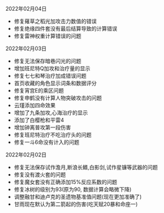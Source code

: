 2022年02月04日
- 修复薙草之稻光加攻击力数值的错误
- 修复绝缘四件套没有最后结算导致的计算错误
- 修复雷神权重计算错误的问题

2022年02月03日 
- 修复无法保存暗巷闪光的问题
- 增加班尼特Q加攻和治疗量的显示
- 修复七七和琴治疗加成错误问题
- 首页收藏的角色显示词条和数据评分
- 修复宵宫E的乘区问题
- 修复申鹤没有计算人物突破攻击的问题
- 云瑾添加四命效果
- 增加了九条加攻,心海治疗的显示
- 添加了白樱枪和平雷4
- 增加钟离普攻第一段伤害
- 修复班尼特治疗不吃治疗头的问题
- 修复一斗6命没有计入的问题

2022年02月02日
- 修复无法保存试作澹月,断浪长鳍,白影剑,试作星镰等武器的问题
- 修复没有渡火套的问题
- 修复魔女套没有正确添加15%反应系数的问题
- 修复冰树的级别为93(原为90, 数据计算会略微下降)
- 调整融甘和迪卢克的圣遗物基准值问题(现在更加准确了)
- 甘雨现在默认为第二箭起的伤害(吃天赋20暴和命座一)